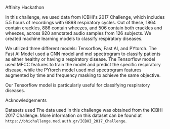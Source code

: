 Affinity Hackathon

In this challenge, we used data from ICBHI's 2017 Challenge, which includes 5.5 hours of recordings with 6898 respiratory cycles. Out of these, 1864 contain crackles, 886 contain wheezes, and 506 contain both crackles and wheezes, across 920 annotated audio samples from 126 subjects. We created machine learning models to classify respiratory diseases.

We utilized three different models: Tensorflow, Fast AI, and PYtorch. The Fast AI Model used a CNN model and mel spectrogram to classify patients as either healthy or having a respiratory disease. The Tensorflow model used MFCC features to train the model and predict the specific respiratory disease, while the PYtorch model used mel spectrogram features augmented by time and frequency masking to achieve the same objective.

Our Tensorflow model is particularly useful for classifying respiratory diseases.

Acknowledgements

Datasets used
The data used in this challenge was obtained from the ICBHI 2017 Challenge. More information on this dataset can be found at `https://bhichallenge.med.auth.gr/ICBHI_2017_Challenge`.
